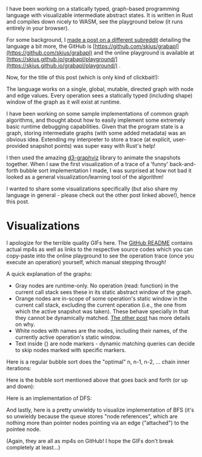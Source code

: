 I have been working on a statically typed, graph-based programming language with visualizable intermediate abstract states. It is written in Rust and compiles down nicely to WASM, see the playground below (it runs entirely in your browser).

For some background, I [made a post on a different subreddit](https://www.reddit.com/r/ProgrammingLanguages/comments/1me1k4j/grabapl_a_graphbased_programming_language_with/) detailing the language a bit more, the GitHub is [https://github.com/skius/grabapl](https://github.com/skius/grabapl) and the online playground is available at [https://skius.github.io/grabapl/playground/](https://skius.github.io/grabapl/playground/) .

Now, for the title of this post (which is only kind of clickbait!):

The language works on a single, global, mutable, directed graph with node and edge values. Every operation sees a statically typed (including shape) window of the graph as it will exist at runtime.

I have been working on some sample implementations of common graph algorithms, and thought about how to easily implement some extremely basic runtime debugging capabilities. Given that the program state is a graph, storing intermediate graphs (with some added metadata) was an obvious idea. Extending my interpreter to store a trace (at explicit, user-provided snapshot points) was super easy with Rust's help!

I then used the amazing [d3-graphviz](https://github.com/magjac/d3-graphviz) library to animate the snapshots together. When I saw the first visualization of a trace of a 'funny' back-and-forth bubble sort implementation I made, I was surprised at how not bad it looked as a general visualization/learning tool of the algorithm!

I wanted to share some visualizations specifically (but also share my language in general - please check out the other post linked above!), hence this post.

# Visualizations

I apologize for the terrible quality GIFs here. The [GitHub README](https://github.com/skius/grabapl) contains actual mp4s as well as links to the respective source codes which you can copy-paste into the online playground to see the operation trace (once you execute an operation) yourself, which manual stepping through!

A quick explanation of the graphs:

* Gray nodes are runtime-only. No operation (read: function) in the current call stack sees these in its static abstract window of the graph.
* Orange nodes are in-scope of some operation's static window in the current call stack, excluding the current operation (i.e., the one from which the active snapshot was taken). These behave specially in that they cannot be dynamically matched. [The other post](https://www.reddit.com/r/ProgrammingLanguages/comments/1me1k4j/grabapl_a_graphbased_programming_language_with/) has more details on why.
* White nodes with names are the nodes, including their names, of the currently active operation's static window.
* Text inside {} are node markers - dynamic matching queries can decide to skip nodes marked with specific markers.

Here is a regular bubble sort does the "optimal" n, n-1, n-2, ... chain inner iterations:

Here is the bubble sort mentioned above that goes back and forth (or up and down):

Here is an implementation of DFS:

And lastly, here is a pretty unwieldy to visualize implementation of BFS (it's so unwieldy because the queue stores "node references", which are nothing more than pointer nodes pointing via an edge ("attached") to the pointee node.

(Again, they are all as mp4s on GitHub! I hope the GIFs don't break completely at least...)